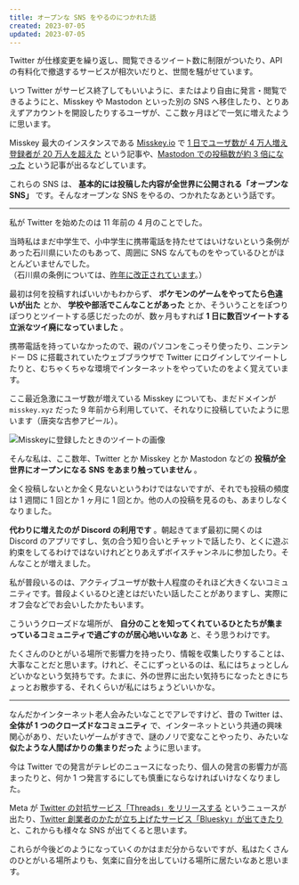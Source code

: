 ```yaml
---
title: オープンな SNS をやるのにつかれた話
created: 2023-07-05
updated: 2023-07-05
---
```


Twitter が仕様変更を繰り返し、閲覧できるツイート数に制限がついたり、API の有料化で撤退するサービスが相次いだりと、世間を騒がせています。

いつ Twitter がサービス終了してもいいように、またはより自由に発言・閲覧できるようにと、Misskey や Mastodon といった別の SNS へ移住したり、とりあえずアカウントを開設したりするユーザが、ここ数ヶ月ほどで一気に増えたように思います。

Misskey 最大のインスタンスである [Misskey.io](https://misskey.io/) で [1 日でユーザ数が 4 万人増え登録者が 20 万人を超えた](https://www.itmedia.co.jp/news/articles/2307/04/news108.html) という記事や、[Mastodon での投稿数が約 3 倍になった](https://www.itmedia.co.jp/news/articles/2307/04/news073.html) という記事が出るなどしています。

これらの SNS は、 **基本的には投稿した内容が全世界に公開される「オープンな SNS」** です。そんなオープンな SNS をやるの、つかれたなあという話です。

---

私が Twitter を始めたのは 11 年前の 4 月のことでした。

当時私はまだ中学生で、小中学生に携帯電話を持たせてはいけないという条例があった石川県にいたのもあって、周囲に SNS なんてものをやっているひとがほとんどいませんでした。  
（石川県の条例については、[昨年に改正されています](https://www.pref.ishikawa.lg.jp/gikai/kaikaku/kodomojourei.html)。）

最初は何を投稿すればいいかもわからず、 **ポケモンのゲームをやってたら色違いが出た** とか、 **学校や部活でこんなことがあった** とか、そういうことをぽつりぽつりとツイートする感じだったのが、数ヶ月もすれば **1 日に数百ツイートする立派なツイ廃になっていました** 。

携帯電話を持っていなかったので、親のパソコンをこっそり使ったり、ニンテンドー DS に搭載されていたウェブブラウザで Twitter にログインしてツイートしたりと、むちゃくちゃな環境でインターネットをやっていたのをよく覚えています。

ここ最近急激にユーザ数が増えている Misskey についても、まだドメインが `misskey.xyz` だった 9 年前から利用していて、それなりに投稿していたように思います（唐突な古参アピール）。

![Misskeyに登録したときのツイートの画像](ce142bb4-e722-4ecf-7ed2-9b7c33186500)

そんな私は、ここ数年、Twitter とか Misskey とか Mastodon などの **投稿が全世界にオープンになる SNS をあまり触っていません** 。

全く投稿しないとか全く見ないというわけではないですが、それでも投稿の頻度は 1 週間に 1 回とか 1 ヶ月に 1 回とか。他の人の投稿を見るのも、あまりしなくなりました。

**代わりに増えたのが Discord の利用です** 。朝起きてまず最初に開くのは Discord のアプリですし、気の合う知り合いとチャットで話したり、とくに遊ぶ約束をしてるわけではないけれどとりあえずボイスチャンネルに参加したり。そんなことが増えました。

私が普段いるのは、アクティブユーザが数十人程度のそれほど大きくないコミュニティです。普段よくいるひと達とはだいたい話したことがありますし、実際にオフ会などでお会いしたかたもいます。

こういうクローズドな場所が、 **自分のことを知ってくれているひとたちが集まっているコミュニティで過ごすのが居心地いいなあ** と、そう思うわけです。

たくさんのひとがいる場所で影響力を持ったり、情報を収集したりすることは、大事なことだと思います。けれど、そこにずっといるのは、私にはちょっとしんどいかなという気持ちです。たまに、外の世界に出たい気持ちになったときにちょっとお散歩する、それくらいが私にはちょうどいいかな。

---

なんだかインターネット老人会みたいなことでアレですけど、昔の Twitter は、 **全体が 1 つのクローズドなコミュニティ** で、インターネットという共通の興味関心があり、だいたいゲームがすきで、謎のノリで変なことやったり、みたいな **似たような人間ばかりの集まりだった** ように思います。

今は Twitter での発言がテレビのニュースになったり、個人の発言の影響力が高まったりと、何か 1 つ発言するにしても慎重にならなければいけなくなりました。

Meta が [Twitter の対抗サービス「Threads」をリリースする](https://pc.watch.impress.co.jp/docs/news/1513600.html) というニュースが出たり、[Twitter 創業者のかたが立ち上げたサービス「Bluesky」が出てきたり](https://gigazine.net/news/20221025-at-protocol-bluesky-social/) と、これからも様々な SNS が出てくると思います。

これらが今後どのようになっていくのかはまだ分からないですが、私はたくさんのひとがいる場所よりも、気楽に自分を出していける場所に居たいなあと思います。
